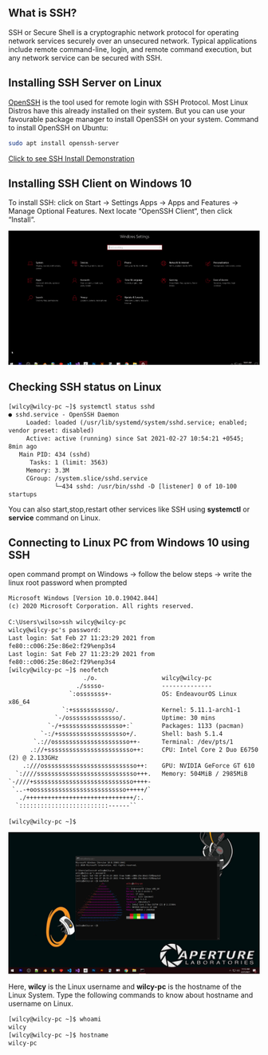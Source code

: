 ## What is SSH?
SSH or Secure Shell is a cryptographic network protocol for operating network services securely over an unsecured network. Typical 
applications include remote command-line, login, and remote command execution, but any network service can be secured with SSH.

## Installing SSH Server on Linux
[OpenSSH](https://www.openssh.com/) is the tool used for remote login with SSH Protocol. Most Linux Distros have this already installed on their system.
But you can use your favourable package manager to install OpenSSH on your system.
Command to install OpenSSH on Ubuntu:
```bash
sudo apt install openssh-server
```
[Click to see SSH Install Demonstration](sshInstallLinux.jpg)
## Installing SSH Client on Windows 10

To install SSH: click on Start -> Settings Apps -> Apps and Features -> Manage Optional Features. Next locate “OpenSSH Client“, then click “Install“.

![Installing SSH Client on Windows](sshInstallWin.gif)

## Checking SSH status on Linux
```console
[wilcy@wilcy-pc ~]$ systemctl status sshd
● sshd.service - OpenSSH Daemon
     Loaded: loaded (/usr/lib/systemd/system/sshd.service; enabled; vendor preset: disabled)
     Active: active (running) since Sat 2021-02-27 10:54:21 +0545; 8min ago
   Main PID: 434 (sshd)
      Tasks: 1 (limit: 3563)
     Memory: 3.3M
     CGroup: /system.slice/sshd.service
             └─434 sshd: /usr/bin/sshd -D [listener] 0 of 10-100 startups
```
You can also start,stop,restart other services like SSH using <b>systemctl</b> or <b>service</b> command on Linux.

## Connecting to Linux PC from Windows 10 using SSH
open command prompt on Windows -> follow the below steps -> write the linux root password when prompted
```console
Microsoft Windows [Version 10.0.19042.844]
(c) 2020 Microsoft Corporation. All rights reserved.

C:\Users\wilso>ssh wilcy@wilcy-pc
wilcy@wilcy-pc's password:
Last login: Sat Feb 27 11:23:29 2021 from fe80::c006:25e:86e2:f29%enp3s4
Last login: Sat Feb 27 11:23:29 2021 from fe80::c006:25e:86e2:f29%enp3s4
[wilcy@wilcy-pc ~]$ neofetch
                     ./o.                  wilcy@wilcy-pc
                   ./sssso-                --------------
                 `:osssssss+-              OS: EndeavourOS Linux x86_64
               `:+sssssssssso/.            Kernel: 5.11.1-arch1-1
             `-/ossssssssssssso/.          Uptime: 30 mins
           `-/+sssssssssssssssso+:`        Packages: 1133 (pacman)
         `-:/+sssssssssssssssssso+/.       Shell: bash 5.1.4
       `.://osssssssssssssssssssso++-      Terminal: /dev/pts/1
      .://+ssssssssssssssssssssssso++:     CPU: Intel Core 2 Duo E6750 (2) @ 2.133GHz
    .:///ossssssssssssssssssssssssso++:    GPU: NVIDIA GeForce GT 610
  `:////ssssssssssssssssssssssssssso+++.   Memory: 504MiB / 2985MiB
`-////+ssssssssssssssssssssssssssso++++-
 `..-+oosssssssssssssssssssssssso+++++/`
   ./++++++++++++++++++++++++++++++/:.
  `:::::::::::::::::::::::::------``

[wilcy@wilcy-pc ~]$
```
![Logging into SSH](sshLogin.png)

Here, <b>wilcy</b> is the Linux username and <b>wilcy-pc</b> is the hostname of the Linux System.
Type the following commands to know about hostname and username on Linux.
```console
[wilcy@wilcy-pc ~]$ whoami
wilcy
[wilcy@wilcy-pc ~]$ hostname
wilcy-pc
```


